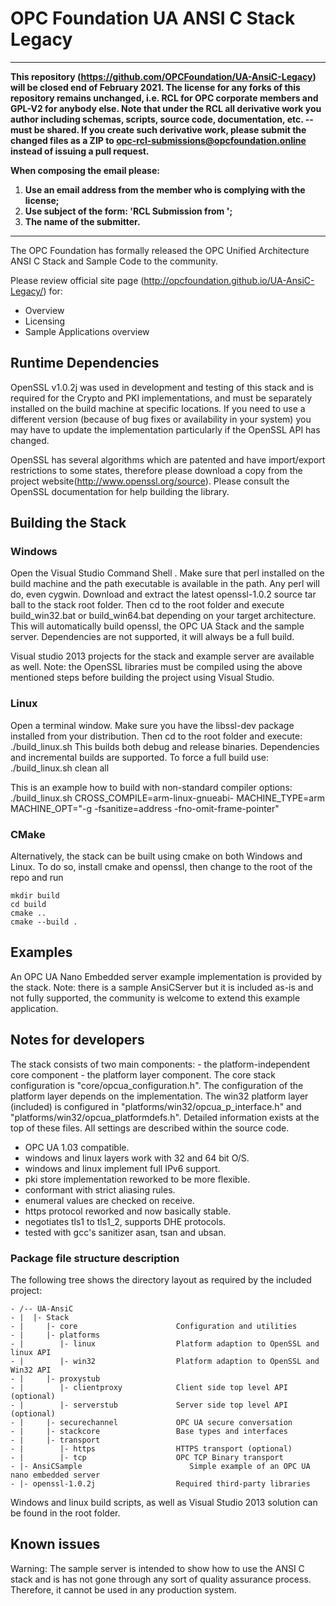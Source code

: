 # OPC Foundation UA ANSI C Stack Legacy
---
**This repository (https://github.com/OPCFoundation/UA-AnsiC-Legacy) will be closed end of February 2021. 
The license  for any forks of this repository remains unchanged, i.e. RCL for OPC corporate members and GPL-V2 for anybody else. Note that under the RCL all derivative work you author including schemas, scripts, source code, documentation, etc. -- must be shared.
If you create such derivative work, please submit the changed files as a ZIP to opc-rcl-submissions@opcfoundation.online instead of issuing a pull request.**

**When composing the email please:**
1) **Use an email address from the member who is complying with the license;**
2) **Use subject of the form: 'RCL Submission from <MemberName>';**
3) **The name of the submitter.**
---

The OPC Foundation has formally released the OPC Unified Architecture ANSI C Stack and Sample Code to the community.

Please review official site page (http://opcfoundation.github.io/UA-AnsiC-Legacy/) for:
 * Overview
 * Licensing
 * Sample Applications overview

## Runtime Dependencies

OpenSSL v1.0.2j was used in development and testing of this stack and is required for the Crypto and PKI implementations, and must be separately installed on the build machine at specific locations. 
If you need to use a different version (because of bug fixes or availability in your system) you may have to update the implementation particularly if the OpenSSL API has changed.

OpenSSL has several algorithms which are patented and have import/export restrictions to some states, therefore please download a copy from the project website(http://www.openssl.org/source). 
Please consult the OpenSSL documentation for help building the library.

## Building the Stack

### Windows

Open the Visual Studio Command Shell .
Make sure that perl installed on the build machine and the path executable is available in the path.  Any perl will do, even cygwin.
Download and extract the latest openssl-1.0.2 source tar ball to the stack root folder.
Then cd to the root folder and execute build_win32.bat or build_win64.bat depending on your target architecture.
This will automatically build openssl, the OPC UA Stack and the sample server.
Dependencies are not supported, it will always be a full build.

Visual studio 2013 projects for the stack and example server are available as well. 
Note: the OpenSSL libraries must be compiled using the above mentioned steps before building the project using Visual Studio.

### Linux

Open a terminal window.
Make sure you have the libssl-dev package installed from your distribution.
Then cd to the root folder and execute: ./build_linux.sh
This builds both debug and release binaries.
Dependencies and incremental builds are supported.
To force a full build use: ./build_linux.sh clean all

This is an example how to build with non-standard compiler options:
./build_linux.sh CROSS_COMPILE=arm-linux-gnueabi- MACHINE_TYPE=arm MACHINE_OPT="-g -fsanitize=address -fno-omit-frame-pointer"

### CMake

Alternatively, the stack can be built using cmake on both Windows and Linux. 
To do so, install cmake and openssl, then change to the root of the repo and run 
```
mkdir build
cd build
cmake .. 
cmake --build .
```

## Examples

An OPC UA Nano Embedded server example implementation is provided by the stack.
Note: there is a sample AnsiCServer but it is included as-is and not fully supported, the community is welcome to extend this example application.

## Notes for developers

The stack consists of two main components:
	- the platform-independent core component
	- the platform layer component.
The core stack configuration is "core/opcua_configuration.h".
The configuration of the platform layer depends on the implementation. The win32
platform layer (included) is configured in "platforms/win32/opcua_p_interface.h"
and "platforms/win32/opcua_platformdefs.h".
Detailed information exists at the top of these files.
All settings are described within the source code.

- OPC UA 1.03 compatible.
- windows and linux layers work with 32 and 64 bit O/S.
- windows and linux implement full IPv6 support.
- pki store implementation reworked to be more flexible.
- conformant with strict aliasing rules.
- enumeral values are checked on receive.
- https protocol reworked and now basically stable.
- negotiates tls1 to tls1_2, supports DHE protocols.
- tested with gcc's sanitizer asan, tsan and ubsan.

### Package file structure description

The following tree shows the directory layout as required by the included project:

```
- /-- UA-AnsiC
- |  |- Stack                   
- |     |- core                      Configuration and utilities
- |     |- platforms
- |        |- linux                  Platform adaption to OpenSSL and linux API
- |        |- win32                  Platform adaption to OpenSSL and Win32 API
- |     |- proxystub
- |        |- clientproxy            Client side top level API (optional)
- |        |- serverstub             Server side top level API (optional)
- |     |- securechannel             OPC UA secure conversation
- |     |- stackcore                 Base types and interfaces
- |     |- transport
- |        |- https                  HTTPS transport (optional)
- |        |- tcp                    OPC TCP Binary transport
- |- AnsiCSample						Simple example of an OPC UA nano embedded server
- |- openssl-1.0.2j                  Required third-party libraries
```

Windows and linux build scripts, as well as Visual Studio 2013 solution can be found in the root folder.

## Known issues

Warning: The sample server is intended to show how to use the ANSI C stack and is has not gone through any sort of quality assurance process. Therefore, it cannot be used in any production system.
